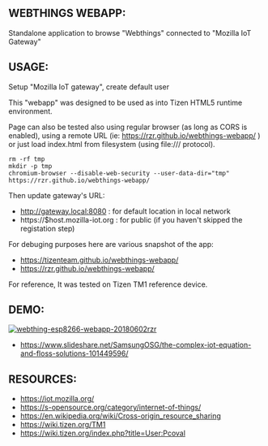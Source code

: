 ## WEBTHINGS WEBAPP: ##

Standalone application to browse "Webthings" connected to "Mozilla IoT Gateway"

## USAGE: ##

Setup "Mozilla IoT gateway", create default user

This "webapp" was designed to be used as into Tizen HTML5 runtime environment.

Page can also be tested also using regular browser (as long as CORS is enabled),
using a remote URL (ie: https://rzr.github.io/webthings-webapp/ )
or just load index.html from filesystem (using file:/// protocol).

```
rm -rf tmp
mkdir -p tmp
chromium-browser --disable-web-security --user-data-dir="tmp" https://rzr.github.io/webthings-webapp/
```

Then update gateway's URL:
* http://gateway.local:8080 : for default location in local network
* https://$host.mozilla-iot.org : for public (if you haven't skipped the registation step)

For debuging purposes here are various snapshot of the app:

* https://tizenteam.github.io/webthings-webapp/
* https://rzr.github.io/webthings-webapp/

For reference, It was tested on Tizen TM1 reference device.

## DEMO: ##

[![webthing-esp8266-webapp-20180602rzr](https://i.vimeocdn.com/video/704744529.jpg)](https://www.slideshare.net/SamsungOSG/the-complex-iot-equation-and-floss-solutions-101449596/10 "Demo video")

* https://www.slideshare.net/SamsungOSG/the-complex-iot-equation-and-floss-solutions-101449596/


## RESOURCES: ##

* https://iot.mozilla.org/
* https://s-opensource.org/category/internet-of-things/
* https://en.wikipedia.org/wiki/Cross-origin_resource_sharing
* https://wiki.tizen.org/TM1
* https://wiki.tizen.org/index.php?title=User:Pcoval
